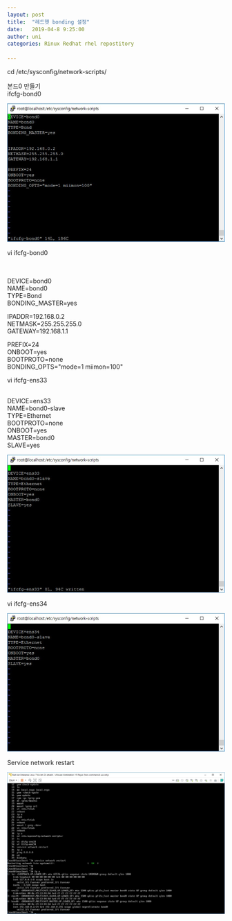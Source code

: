 ```yaml
---
layout: post
title:  "레드햇 bonding 설정"
date:   2019-04-8 9:25:00
author: uni
categories: Rinux Redhat rhel repostitory

---
```



 
 
 

cd /etc/sysconfig/network-scripts/<br>


본드0 만들기<br>
ifcfg-bond0<br>

 
 
 
 <img  src="/assets/images/bon1.jpg"><br>
 
 

vi ifcfg-bond0<br><br><br>

DEVICE=bond0<br>
NAME=bond0<br>
TYPE=Bond<br>
BONDING_MASTER=yes<br>


IPADDR=192.168.0.2<br>
NETMASK=255.255.255.0<br>
GATEWAY=192.168.1.1<br>

PREFIX=24<br>
ONBOOT=yes<br>
BOOTPROTO=none<br>
BONDING_OPTS="mode=1 miimon=100"<br>





vi ifcfg-ens33<br><br>

DEVICE=ens33<br>
NAME=bond0-slave<br>
TYPE=Ethernet<br>
BOOTPROTO=none<br>
ONBOOT=yes<br>
MASTER=bond0<br>
SLAVE=yes<br>

 


 
 
 <img  src="/assets/images/bon2.jpg">
 
 



vi ifcfg-ens34<br>



 
 
 <img  src="/assets/images/bon3.jpg"><br>
 
 

 



Service network restart <br>



 
 
 
 <img  src="/assets/images/bon4.jpg"><br>
 
 








